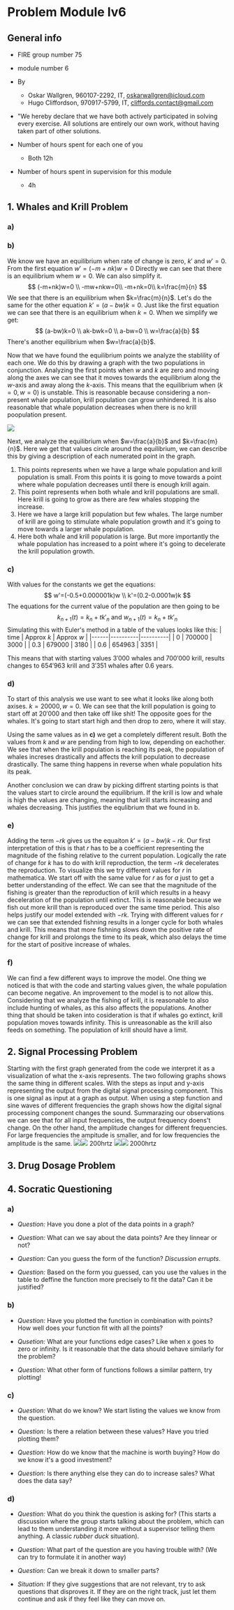# Problem Module lv6

## General info

- FIRE group number 75
- module number 6
- By

  - Oskar Wallgren, 960107-2292, IT, oskarwallgren@icloud.com
  - Hugo Cliffordson, 970917-5799, IT, cliffords.contact@gmail.com

- "We hereby declare that we have both actively participated in solving every exercise. All solutions are entirely our own work, without having taken part of other solutions.
- Number of hours spent for each one of you
  - Both 12h
- Number of hours spent in supervision for this module
  - 4h

## 1. Whales and Krill Problem
### a)
### b)


We know we have an equilibrium when rate of change is zero, $k' \text{ and } w'= 0$. From the first equation $w'=(-m+nk)w=0$ Directly we can see that there is an equilibrium whem $w=0$. We can also simplify it. 
$$
(-m+nk)w=0 \\
-mw+nkw=0\\
-m+nk=0\\
k=\frac{m}{n}
$$
We see that there is an equilibrium when $k=\frac{m}{n}$. Let's do the same for the other equation $k'=(a-bw)k=0$. Just like the first equation we can see that there is an equilibrium when $k=0$. When we simplify we get:
$$
(a-bw)k=0 \\
ak-bwk=0 \\
a-bw=0 \\
w=\frac{a}{b}
$$
There's another equilibrium when $w=\frac{a}{b}$. 

Now that we have found the equilibrium points we analyze the stablility of each one. We do this by drawing a graph with the two populations in conjunction. Analyzing the first points when $w$ and $k$ are zero and moving along the axes we can see that it moves towards the equilibrium along the $w$-axis and away along the $k$-axis. This means that the equilibrium when $(k=0, w=0)$ is unstable. This is reasonable because considering a non-present whale population, krill population can grow unhindered. It is also reasonable that whale population decreases when there is no krill poopulation present. 

![](up1b.jpeg)

Next, we analyze the equilibrium when $w=\frac{a}{b}$ and $k=\frac{m}{n}$. Here we get that values circle around the equilibrium, we can describe this by giving a description of each numerated point in the graph.
1. This points represents when we have a large whale population and krill population is small. From this points it is going to move towards a point where whale population decreases until there is enough krill again.
2. This point represents when both whale and krill populations are small. Here krill is going to grow as there are few whales stopping the increase.
3. Here we have a large krill population but few whales. The large number of krill are going to stimulate whale population growth and it's going to move towards a larger whale population.
4. Here both whale and krill population is large. But more importantly the whale population has increased to a point where it's going to decelerate the krill population growth.

### c)
With values for the constants we get the equations:
$$
w'=(-0.5+0.000001k)w \\
k'=(0.2-0.0001w)k
$$
The equations for the current value of the population are then going to be
$$
k_{n+1}(t)=k_{n}+tk'_{n} \text{ and } w_{n+1}(t)=k_n+tk'_n 
$$
Simulating this with Euler's method in a table of the values looks like this:
| time | Approx $k$ | Approx $w$ |
|------|----------|----------|
| 0    | 700000   | 3000     |
| 0.3  | 679000   | 3180     |
| 0.6  | 654963   | 3351     |

This means that with starting values $3'000$ whales and $700'000$ krill, results changes to $654'963$ krill and $3'351$ whales after $0.6$ years.
### d)
To start of this analysis we use want to see what it looks like along both axises. $k=20000, w=0$. We can see that the krill population is going to start off at $20'000$ and then take off like shit! The opposite goes for the whales. It's going to start start high and then drop to zero, where it will stay.

Using the same values as in **c)** we get a completely different result. Both the values from $k$ and $w$ are pending from high to low, depending on eachother. We see that when the krill population is reaching its peak, the population of whales increses drastically and affects the krill population to decrease drastically. The same thing happens in reverse when whale population hits its peak. 

Another conclusion we can draw by picking diffrent starting points is that the values start to circle around the equilibrium. If the krill is low and whale is high the values are changing, meaning that krill starts increasing and whales decreasing. This justifies the equlibrium that we found in b. 
### e)
Adding the term $-rk$ gives us the equaiton $k'=(a-bw)k-rk$. Our first interpretation of this is that $r$ has to be a coefficient representing the magnitude of the fishing relative to the current population. Logically the rate of change for $k$ has to do with krill reproduction, the term $-rk$ decelerates the reproduction. To visualize this we try different values for $r$ in mathematica. We start off with the same value for $r$ as for $a$ just to get a better understanding of the effect. We can see that the magnitude of the fishing is greater than the reproduction of krill which results in a heavy deceleration of the population until extinct. This is reasonable because we fish out more krill than is reproduced over the same time period. This also helps justify our model extended with $-rk$. Trying with different values for $r$ we can see that extended fishning results in a longer cycle for both whales and krill. This means that more fishning slows down the positive rate of change for krill and prolongs the time to its peak, which also delays the time for the start of positive increase of whales. 
### f)
We can find a few different ways to improve the model. One thing we noticed is that with the code and starting values given, the whale population can become negative. An improvement to the model is to not allow this. Considering that we analyze the fishing of krill, it is reasonable to also include hunting of whales, as this also affects the populations. Another thing that should be taken into cosideration is that if whales go extinct, krill population moves towards infinity. This is unreasonable as the krill also feeds on something. The population of krill should have a limit.
## 2. Signal Processing Problem
Starting with the first graph generated from the code we interpret it as a visualization of what the x-axis represents. The two following graphs shows the same thing in different scales. With the steps as input and y-axis representing the output from the digital signal processing component. This is one signal as input at a graph as output. When using a step function and sine waves of different frequencies the graph shows how the digital signal processing component changes the sound. Summarazing our observations we can see that for all input frequencies, the output frequency doens't change. On the other hand, the amplitude changes for different frequencies. For large frequencies the ampitude is smaller, and for low frequencies the amplitude is the same.
![](smoothgraph1.png)![](smoothgraph200.png)
200hrtz
![](graph1.png)![](graph2.png)
2000hrtz
## 3. Drug Dosage Problem

## 4. Socratic Questioning
### a) 
 - *Question:* Have you done a plot of the data points in a graph?
  
 - *Question:* What can we say about the data points? Are they linnear or not?
 - *Question:* Can you guess the form of the function? *Discussion errupts*.
 - *Question:* Based on the form you guessed, can you use the values in the table to deffine the function more precisely to fit the data? Can it be justified?
  



### b)
 - *Question:* Have you plotted the function in combination with points? How well does your function fit with all the points?


 - *Qusetion:* What are your functions edge cases? Like when x goes to zero or infinity. Is it reasonable that the data should behave similarly for the problem?
 - *Question:* What other form of functions follows a similar pattern, try plotting!

### c)
- *Question:* What do we know? We start listing the values we know from the question.
  
- *Question:* Is there a relation between these values? Have you tried plotting them?
- *Question:* How do we know that the machine is worth buying? How do we know it's a good investment?
- *Question:* Is there anything else they can do to increase sales? What does the data say?

### d)
- *Question:* What do you think the question is asking for? (This starts a discussion where the group starts talking about the problem, which can lead to them understanding it more without a supervisor telling them anything. A classic *rubber duck* situation).
  
- *Question:* What part of the question are you having trouble with? (We can try to formulate it in another way)
- *Question:* Can we break it down to smaller parts?
- *Situation:* If they give suggestions that are not relevant, try to ask questions that disproves it. If they are on the right track, just let them continue and ask if they feel like they can move on. 